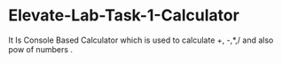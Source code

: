 # Elevate-Lab-Task-1-Calculator
It Is Console Based Calculator which is used to calculate +, -,*,/  and also pow of numbers .
